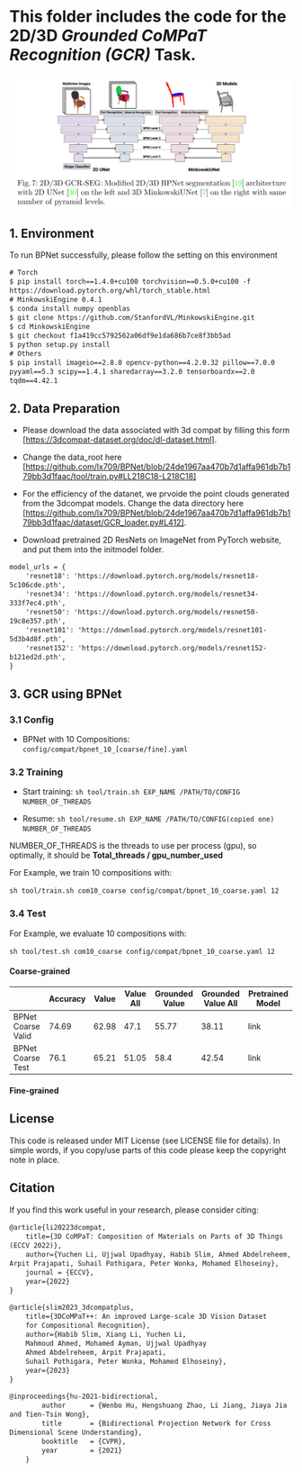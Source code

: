# This folder includes the code for the 2D/3D *Grounded CoMPaT Recognition (GCR)* Task.

![image](./imgs/fig_GCR.png)

## 1. Environment
To run BPNet successfully, please follow the setting on this environment
```shell
# Torch
$ pip install torch==1.4.0+cu100 torchvision==0.5.0+cu100 -f https://download.pytorch.org/whl/torch_stable.html
# MinkowskiEngine 0.4.1
$ conda install numpy openblas
$ git clone https://github.com/StanfordVL/MinkowskiEngine.git
$ cd MinkowskiEngine
$ git checkout f1a419cc5792562a06df9e1da686b7ce8f3bb5ad
$ python setup.py install
# Others
$ pip install imageio==2.8.0 opencv-python==4.2.0.32 pillow==7.0.0 pyyaml==5.3 scipy==1.4.1 sharedarray==3.2.0 tensorboardx==2.0 tqdm==4.42.1
```

## 2. Data Preparation
- Please download the data associated with 3d compat by filling this form [https://3dcompat-dataset.org/doc/dl-dataset.html]. 

- Change the data_root here [https://github.com/lx709/BPNet/blob/24de1967aa470b7d1affa961db7b179bb3d1faac/tool/train.py#LL218C18-L218C18]

- For the efficiency of the datanet, we prvoide the point clouds generated from the 3dcompat models. Change the data directory here [https://github.com/lx709/BPNet/blob/24de1967aa470b7d1affa961db7b179bb3d1faac/dataset/GCR_loader.py#L412].

- Download pretrained 2D ResNets on ImageNet from PyTorch website, and put them into the initmodel folder.
```
model_urls = {
    'resnet18': 'https://download.pytorch.org/models/resnet18-5c106cde.pth',
    'resnet34': 'https://download.pytorch.org/models/resnet34-333f7ec4.pth',
    'resnet50': 'https://download.pytorch.org/models/resnet50-19c8e357.pth',
    'resnet101': 'https://download.pytorch.org/models/resnet101-5d3b4d8f.pth',
    'resnet152': 'https://download.pytorch.org/models/resnet152-b121ed2d.pth',
}
```



## 3. GCR using BPNet

### 3.1 Config
- BPNet with 10 Compositions: ```config/compat/bpnet_10_[coarse/fine].yaml``` 

### 3.2 Training

- Start training:
```sh tool/train.sh EXP_NAME /PATH/TO/CONFIG NUMBER_OF_THREADS```

- Resume: 
```sh tool/resume.sh EXP_NAME /PATH/TO/CONFIG(copied one) NUMBER_OF_THREADS```

NUMBER_OF_THREADS is the threads to use per process (gpu), so optimally, it should be **Total_threads / gpu_number_used**


For Example, we train 10 compositions with:

```sh tool/train.sh com10_coarse config/compat/bpnet_10_coarse.yaml 12```

### 3.4 Test

For Example, we evaluate  10 compositions with:

```sh tool/test.sh com10_coarse config/compat/bpnet_10_coarse.yaml 12```

#### **Coarse-grained**
|                   | Accuracy | Value | Value All | Grounded Value | Grounded Value All | Pretrained Model |
|-------------------|----------|-------|-----------|----------------|--------------------|------------------|
| BPNet Coarse Valid| 74.69    | 62.98 | 47.1      | 55.77          | 38.11              | link             |
| BPNet Coarse Test | 76.1     | 65.21 | 51.05     | 58.4           | 42.54              | link             |


#### **Fine-grained**


## License
This code is released under MIT License (see LICENSE file for details). In simple words, if you copy/use parts of this code please keep the copyright note in place.


## Citation
If you find this work useful in your research, please consider citing:

```
@article{li20223dcompat,
    title={3D CoMPaT: Composition of Materials on Parts of 3D Things (ECCV 2022)},
    author={Yuchen Li, Ujjwal Upadhyay, Habib Slim, Ahmed Abdelreheem, Arpit Prajapati, Suhail Pothigara, Peter Wonka, Mohamed Elhoseiny},
    journal = {ECCV},
    year={2022}
}
```

```
@article{slim2023_3dcompatplus,
    title={3DCoMPaT++: An improved Large-scale 3D Vision Dataset
    for Compositional Recognition},
    author={Habib Slim, Xiang Li, Yuchen Li,
    Mahmoud Ahmed, Mohamed Ayman, Ujjwal Upadhyay
    Ahmed Abdelreheem, Arpit Prajapati,
    Suhail Pothigara, Peter Wonka, Mohamed Elhoseiny},
    year={2023}
}
```

```
@inproceedings{hu-2021-bidirectional,
        author      = {Wenbo Hu, Hengshuang Zhao, Li Jiang, Jiaya Jia and Tien-Tsin Wong},
        title       = {Bidirectional Projection Network for Cross Dimensional Scene Understanding},
        booktitle   = {CVPR},
        year        = {2021}
    }
```

